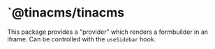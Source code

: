 # `@tinacms/tinacms

This package provides a "provider" which renders a formbuilder in an iframe.
Can be controlled with the `useSidebar` hook.
